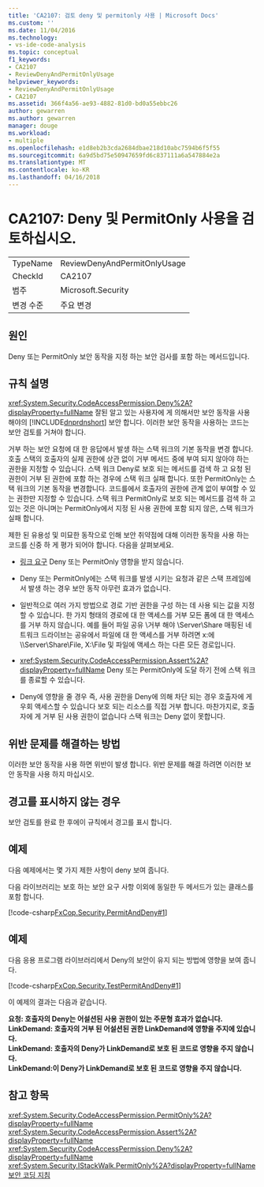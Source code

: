 ```yaml
---
title: 'CA2107: 검토 deny 및 permitonly 사용 | Microsoft Docs'
ms.custom: ''
ms.date: 11/04/2016
ms.technology:
- vs-ide-code-analysis
ms.topic: conceptual
f1_keywords:
- CA2107
- ReviewDenyAndPermitOnlyUsage
helpviewer_keywords:
- ReviewDenyAndPermitOnlyUsage
- CA2107
ms.assetid: 366f4a56-ae93-4882-81d0-bd0a55ebbc26
author: gewarren
ms.author: gewarren
manager: douge
ms.workload:
- multiple
ms.openlocfilehash: e1d8eb2b3cda2684dbae218d10abc7594b6f5f55
ms.sourcegitcommit: 6a9d5bd75e50947659fd6c837111a6a547884e2a
ms.translationtype: MT
ms.contentlocale: ko-KR
ms.lasthandoff: 04/16/2018
---
```

# <a name="ca2107-review-deny-and-permit-only-usage"></a>CA2107: Deny 및 PermitOnly 사용을 검토하십시오.
|||  
|-|-|  
|TypeName|ReviewDenyAndPermitOnlyUsage|  
|CheckId|CA2107|  
|범주|Microsoft.Security|  
|변경 수준|주요 변경|  
  
## <a name="cause"></a>원인  
 Deny 또는 PermitOnly 보안 동작을 지정 하는 보안 검사를 포함 하는 메서드입니다.  
  
## <a name="rule-description"></a>규칙 설명  
 <xref:System.Security.CodeAccessPermission.Deny%2A?displayProperty=fullName> 잘된 알고 있는 사용자에 게 의해서만 보안 동작을 사용 해야의 [!INCLUDE[dnprdnshort](../code-quality/includes/dnprdnshort_md.md)] 보안 합니다. 이러한 보안 동작을 사용하는 코드는 보안 검토를 거쳐야 합니다.  
  
 거부 하는 보안 요청에 대 한 응답에서 발생 하는 스택 워크의 기본 동작을 변경 합니다. 호출 스택의 호출자의 실제 권한에 상관 없이 거부 메서드 중에 부여 되지 않아야 하는 권한을 지정할 수 있습니다. 스택 워크 Deny로 보호 되는 메서드를 검색 하 고 요청 된 권한이 거부 된 권한에 포함 하는 경우에 스택 워크 실패 합니다. 또한 PermitOnly는 스택 워크의 기본 동작을 변경합니다. 코드를에서 호출자의 권한에 관계 없이 부여할 수 있는 권한만 지정할 수 있습니다. 스택 워크 PermitOnly로 보호 되는 메서드를 검색 하 고 있는 것은 아니며는 PermitOnly에서 지정 된 사용 권한에 포함 되지 않은, 스택 워크가 실패 합니다.  
  
 제한 된 유용성 및 미묘한 동작으로 인해 보안 취약점에 대해 이러한 동작을 사용 하는 코드를 신중 하 게 평가 되어야 합니다. 다음을 살펴보세요.  
  
-   [링크 요구](/dotnet/framework/misc/link-demands) Deny 또는 PermitOnly 영향을 받지 않습니다.  
  
-   Deny 또는 PermitOnly에는 스택 워크를 발생 시키는 요청과 같은 스택 프레임에서 발생 하는 경우 보안 동작 아무런 효과가 없습니다.  
  
-   일반적으로 여러 가지 방법으로 경로 기반 권한을 구성 하는 데 사용 되는 값을 지정할 수 있습니다. 한 가지 형태의 경로에 대 한 액세스를 거부 모든 폼에 대 한 액세스를 거부 하지 않습니다. 예를 들어 파일 공유 \\거부 해야 \Server\Share 매핑된 네트워크 드라이브는 공유에서 파일에 대 한 액세스를 거부 하려면 x:에 \\\Server\Share\File, X:\File 및 파일에 액세스 하는 다른 모든 경로입니다.  
  
-   <xref:System.Security.CodeAccessPermission.Assert%2A?displayProperty=fullName> Deny 또는 PermitOnly에 도달 하기 전에 스택 워크를 종료할 수 있습니다.  
  
-   Deny에 영향을 줄 경우 즉, 사용 권한을 Deny에 의해 차단 되는 경우 호출자에 게 우회 액세스할 수 있습니다 보호 되는 리소스를 직접 거부 합니다. 마찬가지로, 호출자에 게 거부 된 사용 권한이 없습니다 스택 워크는 Deny 없이 못합니다.  
  
## <a name="how-to-fix-violations"></a>위반 문제를 해결하는 방법  
 이러한 보안 동작을 사용 하면 위반이 발생 합니다. 위반 문제를 해결 하려면 이러한 보안 동작을 사용 하지 마십시오.  
  
## <a name="when-to-suppress-warnings"></a>경고를 표시하지 않는 경우  
 보안 검토를 완료 한 후에이 규칙에서 경고를 표시 합니다.  
  
## <a name="example"></a>예제  
 다음 예제에서는 몇 가지 제한 사항이 deny 보여 줍니다.  
  
 다음 라이브러리는 보호 하는 보안 요구 사항 이외에 동일한 두 메서드가 있는 클래스를 포함 합니다.  
  
 [!code-csharp[FxCop.Security.PermitAndDeny#1](../code-quality/codesnippet/CSharp/ca2107-review-deny-and-permit-only-usage_1.cs)]  
  
## <a name="example"></a>예제  
 다음 응용 프로그램 라이브러리에서 Deny의 보안이 유지 되는 방법에 영향을 보여 줍니다.  
  
 [!code-csharp[FxCop.Security.TestPermitAndDeny#1](../code-quality/codesnippet/CSharp/ca2107-review-deny-and-permit-only-usage_2.cs)]  
  
 이 예제의 결과는 다음과 같습니다.  
  
 **요청: 호출자의 Deny는 어설션된 사용 권한이 있는 주문형 효과가 없습니다.**  
**LinkDemand: 호출자의 거부 된 어설션된 권한 LinkDemand에 영향을 주지에 있습니다.**  
**LinkDemand: 호출자의 Deny가 LinkDemand로 보호 된 코드로 영향을 주지 않습니다.**  
**LinkDemand:이 Deny가 LinkDemand로 보호 된 코드로 영향을 주지 않습니다.**   
## <a name="see-also"></a>참고 항목  
 <xref:System.Security.CodeAccessPermission.PermitOnly%2A?displayProperty=fullName>   
 <xref:System.Security.CodeAccessPermission.Assert%2A?displayProperty=fullName>   
 <xref:System.Security.CodeAccessPermission.Deny%2A?displayProperty=fullName>   
 <xref:System.Security.IStackWalk.PermitOnly%2A?displayProperty=fullName>   
 [보안 코딩 지침](/dotnet/standard/security/secure-coding-guidelines)   


